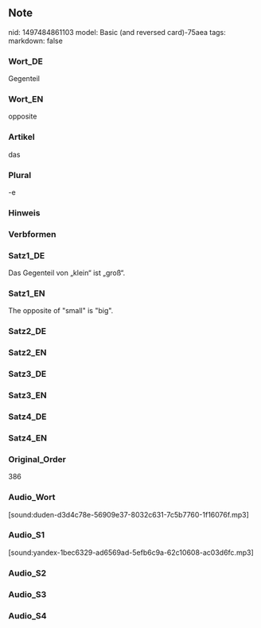## Note
nid: 1497484861103
model: Basic (and reversed card)-75aea
tags: 
markdown: false

### Wort_DE
Gegenteil

### Wort_EN
opposite

### Artikel
das

### Plural
-e

### Hinweis


### Verbformen


### Satz1_DE
Das Gegenteil von „klein“ ist „groß“.

### Satz1_EN
The opposite of "small" is "big".

### Satz2_DE


### Satz2_EN


### Satz3_DE


### Satz3_EN


### Satz4_DE


### Satz4_EN


### Original_Order
386

### Audio_Wort
[sound:duden-d3d4c78e-56909e37-8032c631-7c5b7760-1f16076f.mp3]

### Audio_S1
[sound:yandex-1bec6329-ad6569ad-5efb6c9a-62c10608-ac03d6fc.mp3]

### Audio_S2


### Audio_S3


### Audio_S4

